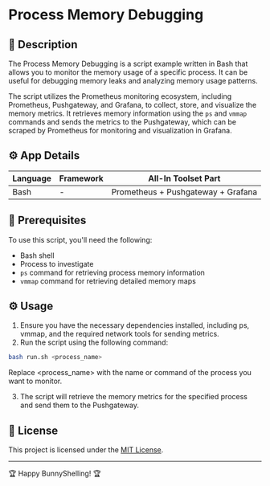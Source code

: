 # Process Memory Debugging

## 📄 Description
The Process Memory Debugging is a script example written in Bash that allows you to monitor the memory usage of a specific process. It can be useful for debugging memory leaks and analyzing memory usage patterns.

The script utilizes the Prometheus monitoring ecosystem, including Prometheus, Pushgateway, and Grafana, to collect, store, and visualize the memory metrics. It retrieves memory information using the `ps` and `vmmap` commands and sends the metrics to the Pushgateway, which can be scraped by Prometheus for monitoring and visualization in Grafana.

## ⚙️ App Details

| Language  | Framework | All-In Toolset Part      |
|-----------|-----------|-------------------------|
| Bash      | -         | Prometheus + Pushgateway + Grafana |


## 🚀 Prerequisites
To use this script, you'll need the following:
- Bash shell
- Process to investigate
- `ps` command for retrieving process memory information
- `vmmap` command for retrieving detailed memory maps

## ⚙️ Usage
1. Ensure you have the necessary dependencies installed, including ps, vmmap, and the required network tools for sending metrics.
2. Run the script using the following command:
```bash
bash run.sh <process_name>
```
Replace <process_name> with the name or command of the process you want to monitor.

3. The script will retrieve the memory metrics for the specified process and send them to the Pushgateway.

## 📄 License
This project is licensed under the [MIT License](LICENSE).

---

🏆 Happy BunnyShelling! 🏆



